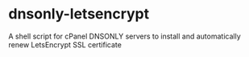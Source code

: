 # dnsonly-letsencrypt
A shell script for cPanel DNSONLY servers to install and automatically renew LetsEncrypt SSL certificate 
